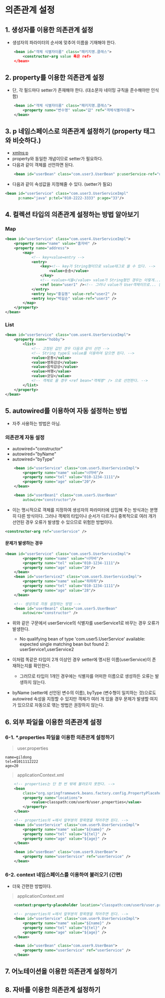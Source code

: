 # 의존관계 설정

## 1. 생성자를 이용한 의존관계 설정

- 생성자의 파라미터의 순서에 맞추어 이름을 기재해야 한다.

```xml
    <bean id="객체 식별자이름" class="패키지명.클래스">
        <constructor-arg value 혹은 ref>
    </bean>
```

## 2. property를 이용한 의존관계 설정

- 단, 각 필드마다 setter가 존재해야 한다. (대소문자 네이밍 규칙을 준수해야만 인식함)

```xml
    <bean id="객체 식별자이름" class="패키지명.클래스">
        <property name="변수명" value="값" ref="객체식별자이름">
    </bean>
```

## 3. p 네임스페이스로 의존관계 설정하기 (property 태그와 비슷하다.)

- [xmlns:p]("http://www.springframework.org/schema/p")
- property와 동일한 개념이므로 setter가 필요하다.
- 다음과 같이 객체를 선언하면 된다.

```xml
	<bean id="userBean" class="com.user3.UserBean" p:userService-ref="userService" />
```

- 다음과 같이 속성값을 지정해줄 수 있다. (setter가 필요)

```xml
<bean id="userService" class="com.user3.UserServiceImpl"
	  p:name="java" p:tel="010-2222-3333" p:age="33"/>

```

## 4. 컬렉션 타입의 의존관계 설정하는 방법 알아보기

### Map

```xml
<bean id="userService" class="com.user4.UserServiceImpl">
    <property name="name" value="홈자바" />
    <property name="address">
        <map>
            <!-- key+value=entry -->
            <entry>
                <key><!-- key가 String형이므로 value태그로 쓸 수 있다. -->
                    <value>송송</value>
                </key>
                <!-- <value>서울</value> value가 String형인 경우는 이렇게... -->
                <ref bean="user1" /><!-- 그러나 value가 User객체이므로... 왼쪽과 같이 선언 -->
            </entry>
            <entry key="홍길동" value-ref="user2" />
            <entry key="박길순" value-ref="user3" />
        </map>
    </property>
</bean>
```

### List

```xml
<bean id="userService" class="com.user4.UserServiceImpl">
    <property name="hobby">
        <list>
            <!-- 고정된 값인 경우 다음과 같이 선언 -->
            <!-- String type도 value를 이용하여 담으면 된다. -->
            <value>운동</value>
            <value>영화감상</value>
            <value>음악감상</value>
            <value>여행</value>
            <value>코딩</value>
            <!-- 객체로 올 경우 <ref bean="객체명" /> 으로 선언한다. -->
        </list>
    </property>
</bean>

```

## 5. autowired를 이용하여 자동 설정하는 방법

- 자주 사용하는 방법은 아님.

### 의존관계 자동 설정

- autowired="constructor"
- autowired="byName"
- autowired="byType"

```xml
	<bean id="userService" class="com.user5.UserServiceImpl">
		<property name="name" value="너자바"/>
		<property name="tel" value="010-1234-1111"/>
		<property name="age" value="20"/>
	</bean>

	<bean id="userBean1" class="com.user5.UserBean"
		autowire="constructor"/>
```

- 이는 명시적으로 객체를 지정하여 생성자의 파라미터에 삽입해 주는 방식과는 분명히 다른 방식이다.
  그러나 객체의 타입이나 순서가 다르거나 중복적으로 여러 개가 선언된 경우 오류가 발생할 수 있으므로 위험한 방법이다.

```xml
<constructor-arg ref="userService" />
```

#### 문제가 발생하는 경우

```xml
<bean id="userService" class="com.user5.UserServiceImpl">
		<property name="name" value="너자바"/>
		<property name="tel" value="010-1234-1111"/>
		<property name="age" value="20"/>
	</bean>
	<bean id="userService2" class="com.user5.UserServiceImpl">
		<property name="name" value="하하하"/>
		<property name="tel" value="010-1234-1111"/>
		<property name="age" value="28"/>
	</bean>

	<!-- 생성자로 자동 설정하는 방법 -->
	<bean id="userBean1" class="com.user5.UserBean"
		autowire="constructor" />
```

- 위와 같은 구문에서 userService의 식별자를 userService1로 바꾸는 경우 오류가 발생한다.

  - No qualifying bean of type 'com.user5.UserService' available: expected single matching bean but found 2: userService1,userService2

- 이처럼 똑같은 타입이 2개 이상인 경우 setter에 명시된 이름(userService)이 존재하는지를 확인한다.

  - 그러므로 타입이 1개인 경우에는 식별자를 어떠한 이름으로 생성하든 오류는 발생하지 않는다.

- byName (setter에 선언된 변수의 이름), byType (변수형이 일치하는 것)으로도 autowired 속성을 지정할 수 있지만 객체가 여러 개 있을 경우 문제가 발생할 여지가 있으므로 자동으로 엮는 방법은 권장하지 않는다.

## 6. 외부 파일을 이용한 의존관계 설정

### 6-1. \*.properties 파일을 이용한 의존관계 설정하기

> user.properties

```properties
name=gildong
tel=01011112222
age=20
```

> applicationContext.xml

```xml
    <!-- properties는 단 한 번 밖에 불러오지 못한다. -->
	<bean
		class="org.springframework.beans.factory.config.PropertyPlaceholderConfigurer">
		<property name="locations">
			<value>classpath:com/user9/user.properties</value>
		</property>
	</bean>

	<!-- properties의 =에서 앞부분의 항목명을 적어주면 된다. -->
	<bean id="userService" class="com.user9.UserServiceImpl">
		<property name="name" value="${name}" />
		<property name="tel" value="${tel}" />
		<property name="age" value="${age}" />
	</bean>

	<bean id="userBean" class="com.user9.UserBean">
		<property name="userService" ref="userService" />
	</bean>
```

### 6-2. context 네임스페이스를 이용하여 불러오기 (간편)

- 더욱 간편한 방법이다.

> applicationContext.xml

```xml
    <context:property-placeholder location="classpath:com/user9/user.properties" />

	<!-- properties의 =에서 앞부분의 항목명을 적어주면 된다. -->
	<bean id="userService" class="com.user9.UserServiceImpl">
		<property name="name" value="${name}" />
		<property name="tel" value="${tel}" />
		<property name="age" value="${age}" />
	</bean>

	<bean id="userBean" class="com.user9.UserBean">
		<property name="userService" ref="userService" />
	</bean>
```

## 7. 어노테이션을 이용한 의존관계 설정하기

## 8. 자바를 이용한 의존관계 설정하기
